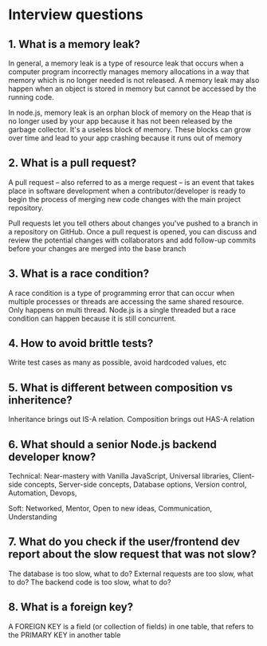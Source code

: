# Interview questions

## 1. What is a memory leak?

In general, a memory leak is a type of resource leak that occurs when a computer program incorrectly manages memory allocations in a way that memory which is no longer needed is not released. A memory leak may also happen when an object is stored in memory but cannot be accessed by the running code.

In node.js, memory leak is an orphan block of memory on the Heap that is no longer used by your app because it has not been released by the garbage collector. It's a useless block of memory. These blocks can grow over time and lead to your app crashing because it runs out of memory

## 2. What is a pull request?

A pull request – also referred to as a merge request – is an event that takes place in software development when a contributor/developer is ready to begin the process of merging new code changes with the main project repository.

Pull requests let you tell others about changes you've pushed to a branch in a repository on GitHub. Once a pull request is opened, you can discuss and review the potential changes with collaborators and add follow-up commits before your changes are merged into the base branch

## 3. What is a race condition?

A race condition is a type of programming error that can occur when multiple processes or threads are accessing the same shared resource. Only happens on multi thread. Node.js is a single threaded but a race condition can happen because it is still concurrent.

## 4. How to avoid brittle tests?

Write test cases as many as possible, avoid hardcoded values, etc

## 5. What is different between composition vs inheritence?

Inheritance brings out IS-A relation. Composition brings out HAS-A relation

## 6. What should a senior Node.js backend developer know?

Technical: Near-mastery with Vanilla JavaScript, Universal libraries, Client-side concepts, Server-side concepts, Database options, Version control, Automation, Devops,

Soft: Networked, Mentor, Open to new ideas, Communication, Understanding

## 7. What do you check if the user/frontend dev report about the slow request that was not slow?

The database is too slow, what to do?
External requests are too slow, what to do?
The backend code is too slow, what to do?

## 8. What is a foreign key?

A FOREIGN KEY is a field (or collection of fields) in one table, that refers to the PRIMARY KEY in another table

